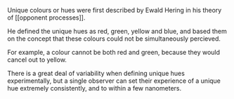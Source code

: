 Unique colours or hues were first described by Ewald Hering in his theory of [[opponent processes]].

He defined the unique hues as red, green, yellow and blue, and based them on the concept that these colours could not be simultaneously percieved.

For example, a colour cannot be both red and green, because they would cancel out to yellow.

There is a great deal of variability when defining unique hues experimentally, but a single observer can set their experience of a unique hue extremely consistently, and to within a few nanometers.